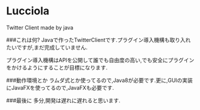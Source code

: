 # Lucciola
Twitter Client made by java

###これは何?
Javaで作ったTwitterClientです.プラグイン導入機構も取り入れたいですが,まだ完成していません.

プラグイン導入機構はAPIを公開して誰でも自由度の高い,でも安全にプラグインをかけるようにすることが目標になります.

###動作環境とか
ラムダ式とか使ってるので,Java8が必要です.更に,GUIの実装にJavaFXを使ってるので,JavaFXも必要です.

###最後に
多分,開発は遅れに遅れると思います.
